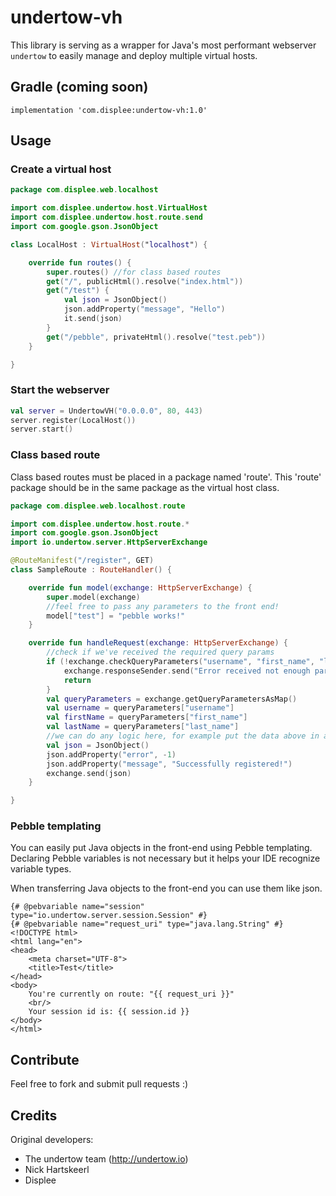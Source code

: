 # undertow-vh
This library is serving as a wrapper for Java's most performant webserver `undertow` to easily manage and deploy multiple virtual hosts.

## Gradle (coming soon)
```
implementation 'com.displee:undertow-vh:1.0'
```
## Usage

### Create a virtual host
```kotlin
package com.displee.web.localhost

import com.displee.undertow.host.VirtualHost
import com.displee.undertow.host.route.send
import com.google.gson.JsonObject

class LocalHost : VirtualHost("localhost") {

    override fun routes() {
        super.routes() //for class based routes
        get("/", publicHtml().resolve("index.html"))
        get("/test") {
            val json = JsonObject()
            json.addProperty("message", "Hello")
            it.send(json)
        }
        get("/pebble", privateHtml().resolve("test.peb"))
    }

}
```

### Start the webserver
```kotlin
val server = UndertowVH("0.0.0.0", 80, 443)
server.register(LocalHost())
server.start()
```

### Class based route
Class based routes must be placed in a package named 'route'. This 'route' package should be in the same package as the virtual host class.
```kotlin
package com.displee.web.localhost.route

import com.displee.undertow.host.route.*
import com.google.gson.JsonObject
import io.undertow.server.HttpServerExchange

@RouteManifest("/register", GET)
class SampleRoute : RouteHandler() {

    override fun model(exchange: HttpServerExchange) {
        super.model(exchange)
        //feel free to pass any parameters to the front end!
        model["test"] = "pebble works!"
    }

    override fun handleRequest(exchange: HttpServerExchange) {
        //check if we've received the required query params
        if (!exchange.checkQueryParameters("username", "first_name", "last_name")) {
            exchange.responseSender.send("Error received not enough parameters.")
            return
        }
        val queryParameters = exchange.getQueryParametersAsMap()
        val username = queryParameters["username"]
        val firstName = queryParameters["first_name"]
        val lastName = queryParameters["last_name"]
        //we can do any logic here, for example put the data above in a database
        val json = JsonObject()
        json.addProperty("error", -1)
        json.addProperty("message", "Successfully registered!")
        exchange.send(json)
    }

}
```

### Pebble templating
You can easily put Java objects in the front-end using Pebble templating. Declaring Pebble variables is not necessary but it helps your IDE recognize variable types.

When transferring Java objects to the front-end you can use them like json.
```twig
{# @pebvariable name="session" type="io.undertow.server.session.Session" #}
{# @pebvariable name="request_uri" type="java.lang.String" #}
<!DOCTYPE html>
<html lang="en">
<head>
    <meta charset="UTF-8">
    <title>Test</title>
</head>
<body>
    You're currently on route: "{{ request_uri }}"
    <br/>
    Your session id is: {{ session.id }}
</body>
</html>
```

## Contribute
Feel free to fork and submit pull requests :)

## Credits
Original developers:

- The undertow team (http://undertow.io)
- Nick Hartskeerl
- Displee